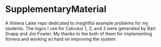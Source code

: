 # SupplementaryMaterial
A Ximera Latex repo dedicated to insightful example problems for my students.
The logos I use for Calculus 1, 2, and 3 were generated by Bart Snapp and Jim Fowler.
My thanks to the both of them for implementing Ximera and working so hard on improving the system.
